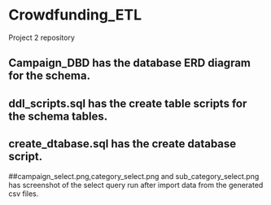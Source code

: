 # Crowdfunding_ETL
Project 2 repository

## Campaign_DBD has the database ERD diagram for the schema.

## ddl_scripts.sql has the create table scripts for the schema tables.

## create_dtabase.sql has the create database script.

##campaign_select.png,category_select.png and sub_category_select.png has screenshot of the select query run after import data from the generated csv files.
